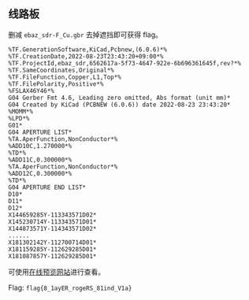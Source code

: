 ## 线路板

删减 `ebaz_sdr-F_Cu.gbr` 去掉遮挡即可获得 flag。

```gbr
%TF.GenerationSoftware,KiCad,Pcbnew,(6.0.6)*%
%TF.CreationDate,2022-08-23T23:43:20+09:00*%
%TF.ProjectId,ebaz_sdr,6562617a-5f73-4647-922e-6b696361645f,rev?*%
%TF.SameCoordinates,Original*%
%TF.FileFunction,Copper,L1,Top*%
%TF.FilePolarity,Positive*%
%FSLAX46Y46*%
G04 Gerber Fmt 4.6, Leading zero omitted, Abs format (unit mm)*
G04 Created by KiCad (PCBNEW (6.0.6)) date 2022-08-23 23:43:20*
%MOMM*%
%LPD*%
G01*
G04 APERTURE LIST*
%TA.AperFunction,NonConductor*%
%ADD10C,1.270000*%
%TD*%
%ADD11C,0.300000*%
%TA.AperFunction,NonConductor*%
%ADD12C,0.300000*%
%TD*%
G04 APERTURE END LIST*
D10*
D11*
D12*
X144659285Y-113343571D02*
X145230714Y-113343571D01*
X144873571Y-114343571D02*
......
X181302142Y-112700714D01*
X181159285Y-112629285D01*
X181087857Y-112629285D01*
```

可使用[在线预览网站](https://www.pcbway.com/project/OnlineGerberViewer.html)进行查看。

Flag: `flag{8_1ayER_rogeRS_81ind_V1a}`